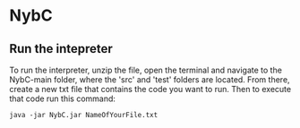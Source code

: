 # NybC

## Run the intepreter
To run the interpreter, unzip the file, open the terminal and navigate to the NybC-main folder, where the 'src' and 'test' folders are located.
From there, create a new txt file that contains the code you want to run.
Then to execute that code run this command:
```terminal
java -jar NybC.jar NameOfYourFile.txt
```
